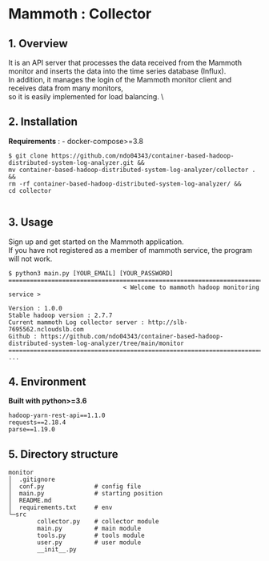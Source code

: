 # Mammoth : Collector

## 1. Overview
It is an API server that processes the data received from the Mammoth monitor and inserts the data into the time series database (Influx). \
In addition, it manages the login of the Mammoth monitor client and receives data from many monitors, \
so it is easily implemented for load balancing. \

## 2. Installation
__Requirements__ : 
    - docker-compose>=3.8

```
$ git clone https://github.com/ndo04343/container-based-hadoop-distributed-system-log-analyzer.git &&
mv container-based-hadoop-distributed-system-log-analyzer/collector . &&
rm -rf container-based-hadoop-distributed-system-log-analyzer/ &&
cd collector
    
```

## 3. Usage
Sign up and get started on the Mammoth application. \
If you have not registered as a member of mammoth service, the program will not work.
```
$ python3 main.py [YOUR_EMAIL] [YOUR_PASSWORD]
======================================================================================================================
                                < Welcome to mammoth hadoop monitoring service >

Version : 1.0.0
Stable hadoop version : 2.7.7
Current mammoth Log collector server : http://slb-7695562.ncloudslb.com
Github : https://github.com/ndo04343/container-based-hadoop-distributed-system-log-analyzer/tree/main/monitor
======================================================================================================================
...
```

## 4. Environment
__Built with python>=3.6__
```
hadoop-yarn-rest-api==1.1.0
requests==2.18.4
parse==1.19.0
```

## 5. Directory structure
```
monitor
│  .gitignore
│  conf.py              # config file
│  main.py              # starting position
│  README.md        
│  requirements.txt     # env
└─src
        collector.py    # collector module
        main.py         # main module
        tools.py        # tools module
        user.py         # user module
        __init__.py
```